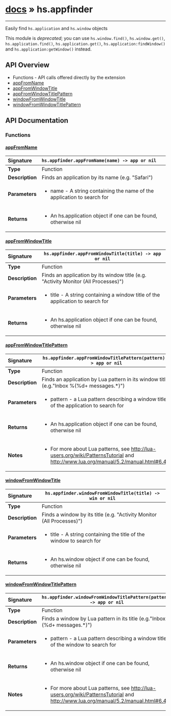 # [docs](index.md) » hs.appfinder
---

Easily find ```hs.application``` and ```hs.window``` objects

This module is *deprecated*; you can use `hs.window.find()`, `hs.window.get()`, `hs.application.find()`,
`hs.application.get()`, `hs.application:findWindow()` and `hs.application:getWindow()` instead.

## API Overview
* Functions - API calls offered directly by the extension
 * [appFromName](#appfromname)
 * [appFromWindowTitle](#appfromwindowtitle)
 * [appFromWindowTitlePattern](#appfromwindowtitlepattern)
 * [windowFromWindowTitle](#windowfromwindowtitle)
 * [windowFromWindowTitlePattern](#windowfromwindowtitlepattern)

## API Documentation

### Functions

#### [appFromName](#appfromname)
| <span style="float: left;">**Signature**</span> | <span style="float: left;">`hs.appfinder.appFromName(name) -> app or nil` </span>                                                          |
| -----------------------------------------------------|---------------------------------------------------------------------------------------------------------|
| **Type**                                             | Function                                                                                         |
| **Description**                                      | Finds an application by its name (e.g. "Safari")                                                                                         |
| **Parameters**                                       | <ul markdown="1"><li markdown="1">name - A string containing the name of the application to search for</li></ul> |
| **Returns**                                          | <ul markdown="1"><li markdown="1">An hs.application object if one can be found, otherwise nil</li></ul>          |

#### [appFromWindowTitle](#appfromwindowtitle)
| <span style="float: left;">**Signature**</span> | <span style="float: left;">`hs.appfinder.appFromWindowTitle(title) -> app or nil` </span>                                                          |
| -----------------------------------------------------|---------------------------------------------------------------------------------------------------------|
| **Type**                                             | Function                                                                                         |
| **Description**                                      | Finds an application by its window title (e.g. "Activity Monitor (All Processes)")                                                                                         |
| **Parameters**                                       | <ul markdown="1"><li markdown="1">title - A string containing a window title of the application to search for</li></ul> |
| **Returns**                                          | <ul markdown="1"><li markdown="1">An hs.application object if one can be found, otherwise nil</li></ul>          |

#### [appFromWindowTitlePattern](#appfromwindowtitlepattern)
| <span style="float: left;">**Signature**</span> | <span style="float: left;">`hs.appfinder.appFromWindowTitlePattern(pattern) -> app or nil` </span>                                                          |
| -----------------------------------------------------|---------------------------------------------------------------------------------------------------------|
| **Type**                                             | Function                                                                                         |
| **Description**                                      | Finds an application by Lua pattern in its window title (e.g."Inbox %(%d+ messages.*)")                                                                                         |
| **Parameters**                                       | <ul markdown="1"><li markdown="1">pattern - a Lua pattern describing a window title of the application to search for</li></ul> |
| **Returns**                                          | <ul markdown="1"><li markdown="1">An hs.application object if one can be found, otherwise nil</li></ul>          |
| **Notes**                                            | <ul markdown="1"><li markdown="1">For more about Lua patterns, see http://lua-users.org/wiki/PatternsTutorial and http://www.lua.org/manual/5.2/manual.html#6.4.1</li></ul>                |

#### [windowFromWindowTitle](#windowfromwindowtitle)
| <span style="float: left;">**Signature**</span> | <span style="float: left;">`hs.appfinder.windowFromWindowTitle(title) -> win or nil` </span>                                                          |
| -----------------------------------------------------|---------------------------------------------------------------------------------------------------------|
| **Type**                                             | Function                                                                                         |
| **Description**                                      | Finds a window by its title (e.g. "Activity Monitor (All Processes)")                                                                                         |
| **Parameters**                                       | <ul markdown="1"><li markdown="1">title - A string containing the title of the window to search for</li></ul> |
| **Returns**                                          | <ul markdown="1"><li markdown="1">An hs.window object if one can be found, otherwise nil</li></ul>          |

#### [windowFromWindowTitlePattern](#windowfromwindowtitlepattern)
| <span style="float: left;">**Signature**</span> | <span style="float: left;">`hs.appfinder.windowFromWindowTitlePattern(pattern) -> app or nil` </span>                                                          |
| -----------------------------------------------------|---------------------------------------------------------------------------------------------------------|
| **Type**                                             | Function                                                                                         |
| **Description**                                      | Finds a window by Lua pattern in its title (e.g."Inbox %(%d+ messages.*)")                                                                                         |
| **Parameters**                                       | <ul markdown="1"><li markdown="1">pattern - a Lua pattern describing a window title of the window to search for</li></ul> |
| **Returns**                                          | <ul markdown="1"><li markdown="1">An hs.window object if one can be found, otherwise nil</li></ul>          |
| **Notes**                                            | <ul markdown="1"><li markdown="1">For more about Lua patterns, see http://lua-users.org/wiki/PatternsTutorial and http://www.lua.org/manual/5.2/manual.html#6.4.1</li></ul>                |

